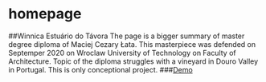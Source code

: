 # homepage
##Winnica Estuário do Távora
The page is a bigger summary of master degree diploma of Maciej Cezary Łata. This masterpiece was defended on Septemper 2020 on Wroclaw University of Technology on Faculty of Architecture.
Topic of the diploma struggles with a vineyard in Douro Valley in Portugal.
This is only conceptional project.
###[Demo]()
